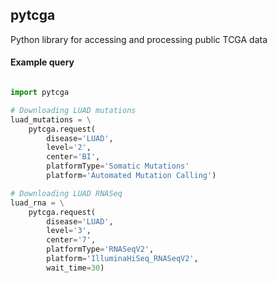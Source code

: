 ## pytcga

Python library for accessing and processing public TCGA data


#### Example query

```python

import pytcga

# Downloading LUAD mutations
luad_mutations = \
    pytcga.request(
        disease='LUAD',
        level='2',
        center='BI',
        platformType='Somatic Mutations'
        platform='Automated Mutation Calling')

# Downloading LUAD RNASeq
luad_rna = \
    pytcga.request(
        disease='LUAD',
        level='3',
        center='7',
        platformType='RNASeqV2',
        platform='IlluminaHiSeq_RNASeqV2',
        wait_time=30)

```
